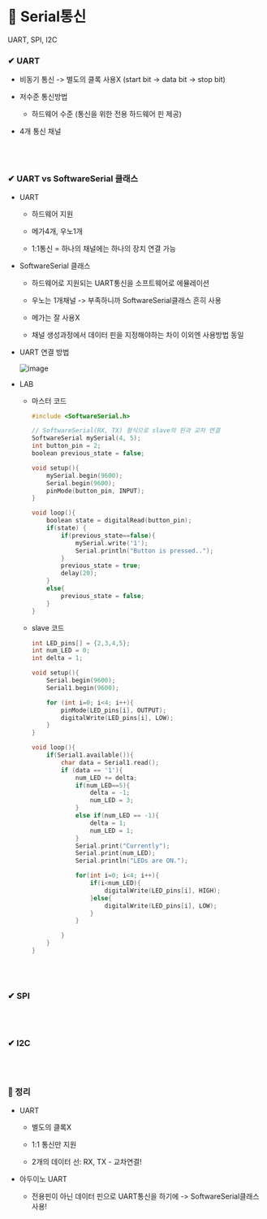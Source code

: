 # 📙 Serial통신

UART, SPI, I2C

### ✔ UART

- 비동기 통신 -> 별도의 클록 사용X (start bit -> data bit -> stop bit)

- 저수준 통신방법

    - 하드웨어 수준 (통신을 위한 전용 하드웨어 핀 제공)

- 4개 통신 채널 

<br><br>

### ✔ UART vs SoftwareSerial 클래스

- UART 

    - 하드웨어 지원

    - 메가4개, 우노1개

    - 1:1통신 = 하나의 채널에는 하나의 장치 연결 가능

- SoftwareSerial 클래스

    - 하드웨어로 지원되는 UART통신을 소프트웨어로 에뮬레이션

    - 우노는 1개채널 -> 부족하니까 SoftwareSerial클래스 흔히 사용

    - 메가는 잘 사용X

    - 채널 생성과정에서 데이터 핀을 지정해야하는 차이 이외엔 사용방법 동일

- UART 연결 방법

    ![image](https://user-images.githubusercontent.com/54584063/84385421-8056d680-ac2a-11ea-9f83-6a94563e1c00.png)

- LAB

    - 마스터 코드
        ```c
        #include <SoftwareSerial.h>

        // SoftwareSerial(RX, TX) 형식으로 slave의 핀과 교차 연결
        SoftwareSerial mySerial(4, 5);
        int button_pin = 2;
        boolean previous_state = false;

        void setup(){
            mySerial.begin(9600);
            Serial.begin(9600);
            pinMode(button_pin, INPUT);
        }

        void loop(){
            boolean state = digitalRead(button_pin);
            if(state) {
                if(previous_state==false){
                    mySerial.write('1');
                    Serial.println("Button is pressed..");
                }
                previous_state = true;
                delay(20);
            }
            else{
                previous_state = false;
            }
        }

        ```
    - slave 코드

        ```c
        int LED_pins[] = {2,3,4,5};
        int num_LED = 0;
        int delta = 1;

        void setup(){
            Serial.begin(9600);
            Serial1.begin(9600);

            for (int i=0; i<4; i++){
                pinMode(LED_pins[i], OUTPUT);
                digitalWrite(LED_pins[i], LOW);
            }
        }

        void loop(){
            if(Serial1.available()){
                char data = Serial1.read();
                if (data == '1'){
                    num_LED += delta;
                    if(num_LED==5){
                        delta = -1;
                        num_LED = 3;
                    }
                    else if(num_LED == -1){
                        delta = 1;
                        num_LED = 1;
                    }
                    Serial.print("Currently");
                    Serial.print(num_LED);
                    Serial.println("LEDs are ON.");

                    for(int i=0; i<4; i++){
                        if(i<num_LED){
                            digitalWrite(LED_pins[i], HIGH);
                        }else{
                            digitalWrite(LED_pins[i], LOW);
                        }
                    }

                }
            }
        }
        ```

<br><br>

### ✔ SPI 

<br><br>

### ✔ I2C


<br><br>

### 🔎 정리

- UART

    - 별도의 클록X

    - 1:1 통신만 지원

    - 2개의 데이터 선: RX, TX - 교차연결!

- 아두이노 UART

    - 전용핀이 아닌 데이터 핀으로 UART통신을 하기에 -> SoftwareSerial클래스 사용!
